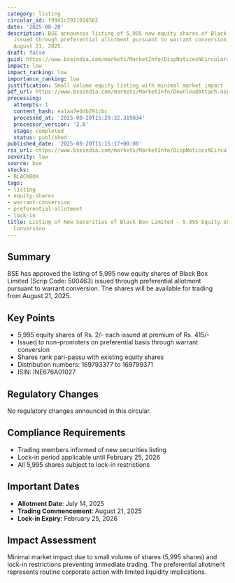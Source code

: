 ```yaml
---
category: listing
circular_id: f99d1c291101d562
date: '2025-08-20'
description: BSE announces listing of 5,995 new equity shares of Black Box Limited
  issued through preferential allotment pursuant to warrant conversion, effective
  August 21, 2025.
draft: false
guid: https://www.bseindia.com/markets/MarketInfo/DispNoticesNCirculars.aspx?Noticeid={A1C4A0CF-FE67-4318-A273-A9BA86D3F149}&noticeno=20250820-22&dt=08/20/2025&icount=22&totcount=53&flag=0
impact: low
impact_ranking: low
importance_ranking: low
justification: Small volume equity listing with minimal market impact
pdf_url: https://www.bseindia.com/markets/MarketInfo/DownloadAttach.aspx?id=20250820-22&attachedId=
processing:
  attempts: 1
  content_hash: ea1aa7e0db291cbc
  processed_at: '2025-08-20T15:29:32.319834'
  processor_version: '2.0'
  stage: completed
  status: published
published_date: '2025-08-20T11:15:17+00:00'
rss_url: https://www.bseindia.com/markets/MarketInfo/DispNoticesNCirculars.aspx?Noticeid={A1C4A0CF-FE67-4318-A273-A9BA86D3F149}&noticeno=20250820-22&dt=08/20/2025&icount=22&totcount=53&flag=0
severity: low
source: bse
stocks:
- BLACKBOX
tags:
- listing
- equity-shares
- warrant-conversion
- preferential-allotment
- lock-in
title: Listing of New Securities of Black Box Limited - 5,995 Equity Shares from Warrant
  Conversion
---
```


## Summary

BSE has approved the listing of 5,995 new equity shares of Black Box Limited (Scrip Code: 500463) issued through preferential allotment pursuant to warrant conversion. The shares will be available for trading from August 21, 2025.

## Key Points

- 5,995 equity shares of Rs. 2/- each issued at premium of Rs. 415/-
- Issued to non-promoters on preferential basis through warrant conversion
- Shares rank pari-passu with existing equity shares
- Distribution numbers: 169793377 to 169799371
- ISIN: INE676A01027

## Regulatory Changes

No regulatory changes announced in this circular.

## Compliance Requirements

- Trading members informed of new securities listing
- Lock-in period applicable until February 25, 2026
- All 5,995 shares subject to lock-in restrictions

## Important Dates

- **Allotment Date**: July 14, 2025
- **Trading Commencement**: August 21, 2025
- **Lock-in Expiry**: February 25, 2026

## Impact Assessment

Minimal market impact due to small volume of shares (5,995 shares) and lock-in restrictions preventing immediate trading. The preferential allotment represents routine corporate action with limited liquidity implications.